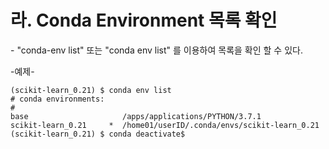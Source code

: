 # 라. Conda Environment 목록 확인

\- "conda-env list" 또는 "conda env list" 를 이용하여 목록을 확인 할 수 있다.

&#x20;

\-예제-

```
(scikit-learn_0.21) $ conda env list
# conda environments:
#
base                     /apps/applications/PYTHON/3.7.1
scikit-learn_0.21     *  /home01/userID/.conda/envs/scikit-learn_0.21
(scikit-learn_0.21) $ conda deactivate$
```

&#x20;
